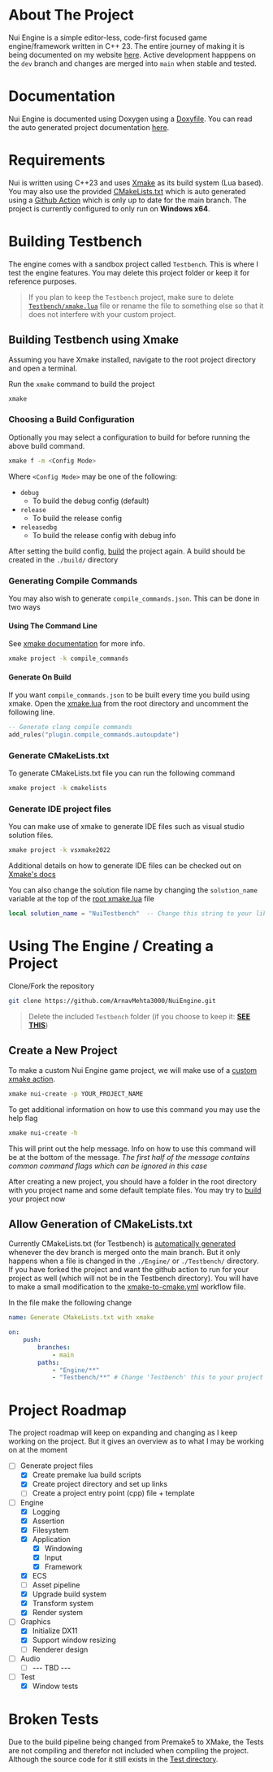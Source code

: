 # About The Project

Nui Engine is a simple editor-less, code-first focused game engine/framework written in C++ 23. The entire journey of making it is being documented on my website [here](https://arnavmehta3000.github.io/posts/mage0/). Active development happpens on the `dev` branch and changes are merged into `main` when stable and tested. 

# Documentation

Nui Engine is documented using Doxygen using a [Doxyfile](./Docs/Doxygen/Doxyfile). You can read the auto generated project documentation [here](https://arnavmehta3000.github.io/NuiEngine/).

# Requirements

Nui is written using C++23 and uses [Xmake](https://xmake.io/#/) as its build system (Lua based). You may also use the provided [CMakeLists.txt](./CMakeLists.txt) which is auto generated using a [Github Action](.github/workflows/xmake-to-cmake.yml) which is only up to date for the main branch. The project is currently configured to only run on **Windows x64**.

# Building Testbench

The engine comes with a sandbox project called `Testbench`. This is where I test the engine features. You may delete this project folder or keep it for reference purposes.

> If you plan to keep the `Testbench` project, make sure to delete [`Testbench/xmake.lua`](./Testbench/xmake.lua) file or rename the file to something else so that it does not interfere with your custom project.

## Building Testbench using Xmake

Assuming you have Xmake installed, navigate to the root project directory and open a terminal.

Run the `xmake` command to build the project

```bash
xmake
```

### Choosing a Build Configuration

Optionally you may select a configuration to build for before running the above build command. 

```bash
xmake f -m <Config Mode>
```

Where `<Config Mode>` may be one of the following:
- `debug`
  - To build the debug config (default)
- `release`
  - To build the release config
- `releasedbg`
  - To build the release config with debug info

After setting the build config, [build](#building-testbench-using-xmake) the project again. A build should be created in the `./build/` directory

### Generating Compile Commands

You may also wish to generate `compile_commands.json`. This can be done in two ways

#### Using The Command Line

See [xmake documentation](https://xmake.io/#/plugin/builtin_plugins?id=generate-compiler_commands) for more info.

```bash
xmake project -k compile_commands
```

#### Generate On Build

If you want `compile_commands.json` to be built every time you build using xmake. Open the [xmake.lua](/xmake.lua) from the root directory and uncomment the following line.

```lua
-- Generate clang compile commands
add_rules("plugin.compile_commands.autoupdate")
```

### Generate CMakeLists.txt

To generate CMakeLists.txt file you can run the following command

```bash
xmake project -k cmakelists
```

### Generate IDE project files

You can make use of xmake to generate IDE files such as visual studio solution files.

```bash
xmake project -k vsxmake2022
```

Additional details on how to generate IDE files can be checked out on [Xmake's docs](https://xmake.io/#/plugin/builtin_plugins?id=generate-visualstudio-project)

You can also change the solution file name by changing the `solution_name` variable at the top of the [root xmake.lua](./xmake.lua) file

```lua
local solution_name = "NuiTestbench"  -- Change this string to your liking
```


# Using The Engine / Creating a Project

Clone/Fork the repository
```bash
git clone https://github.com/ArnavMehta3000/NuiEngine.git
```

> Delete the included `Testbench` folder (if you choose to keep it: [**SEE THIS**](#building-testbench`))

## Create a New Project

To make a custom Nui Engine game project, we will make use of a [custom xmake action](./Scripts/xmake.lua).

```bash
xmake nui-create -p YOUR_PROJECT_NAME
```

To get additional information on how to use this command you may use the help flag

```bash
xmake nui-create -h
```

This will print out the help message. Info on how to use this command will be at the bottom of the message. _The first half of the message contains common command flags which can be ignored in this case_

After creating a new project, you should have a folder in the root directory with you project name and some default template files. You may try to [build](#building-testbench-using-xmake) your project now

## Allow Generation of CMakeLists.txt

Currently CMakeLists.txt (for Testbench) is [automatically generated](#requirements) whenever the dev branch is merged onto the main branch. But it only happens when a file is changed in the `./Engine/` or `./Testbench/` directory. If you have forked the project and want the github action to run for your project as well (which will not be in the Testbench directory). You will have to make a small modification to the [xmake-to-cmake.yml](./.github/workflows/xmake-to-cmake.yml) workflow file.

In the file make the following change

```yml
name: Generate CMakeLists.txt with xmake

on:
    push:
        branches:
            - main
        paths:
            - "Engine/**"
            - "Testbench/**" # Change 'Testbench' this to your project name
```

# Project Roadmap

The project roadmap will keep on expanding and changing as I keep working on the project. But it gives an overview as to what I may be working on at the moment

- [ ] Generate project files
  - [x] Create premake lua build scripts
  - [x] Create project directory and set up links
  - [ ] Create a project entry point (cpp) file + template
- [ ] Engine
  - [x] Logging
  - [x] Assertion
  - [x] Filesystem
  - [x] Application
    - [x] Windowing
    - [x] Input
    - [x] Framework
  - [x] ECS
  - [ ] Asset pipeline
  - [x] Upgrade build system
  - [x] Transform system
  - [x] Render system
- [ ] Graphics
  - [x] Initialize DX11
  - [x] Support window resizing
  - [ ] Renderer design
- [ ] Audio
  - [ ] --- TBD ---
- [ ] Test
  - [x] Window tests

# Broken Tests

Due to the build pipeline being changed from Premake5 to XMake, the Tests are not compiling and therefor not included when compiling the project. Although the source code for it still exists in the [Test directory](./Engine/Test/).
